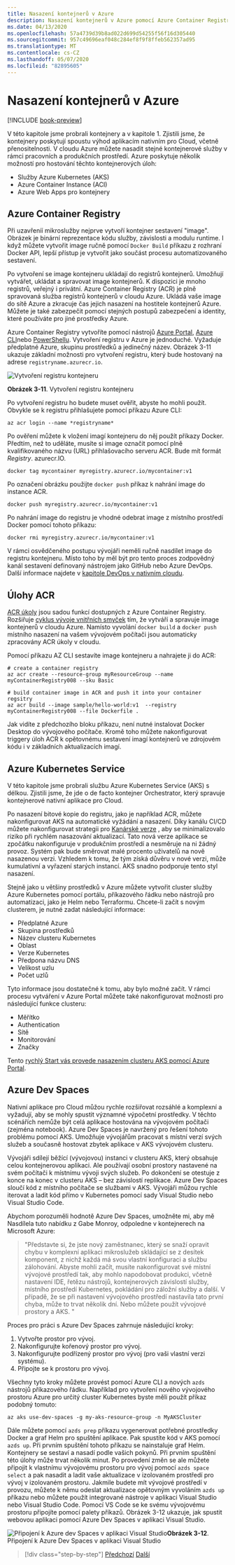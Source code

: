 ```yaml
---
title: Nasazení kontejnerů v Azure
description: Nasazení kontejnerů v Azure pomocí Azure Container Registry, služby Azure Kubernetes a Azure Dev Spaces.
ms.date: 04/13/2020
ms.openlocfilehash: 57a4739d39b8ad022d699d54255f56f16d305440
ms.sourcegitcommit: 957c49696eaf048c284ef8f9f8ffeb562357ad95
ms.translationtype: MT
ms.contentlocale: cs-CZ
ms.lasthandoff: 05/07/2020
ms.locfileid: "82895605"
---
```

# <a name="deploying-containers-in-azure"></a>Nasazení kontejnerů v Azure

[!INCLUDE [book-preview](../../../includes/book-preview.md)]

V této kapitole jsme probrali kontejnery a v kapitole 1. Zjistili jsme, že kontejnery poskytují spoustu výhod aplikacím nativním pro Cloud, včetně přenositelnosti. V cloudu Azure můžete nasadit stejné kontejnerové služby v rámci pracovních a produkčních prostředí. Azure poskytuje několik možností pro hostování těchto kontejnerových úloh:

- Služby Azure Kubernetes (AKS)
- Azure Container Instance (ACI)
- Azure Web Apps pro kontejnery

## <a name="azure-container-registry"></a>Azure Container Registry

Při uzavřeníí mikroslužby nejprve vytvoří kontejner sestavení "image". Obrázek je binární reprezentace kódu služby, závislosti a modulu runtime. I když můžete vytvořit image ručně pomocí `Docker Build` příkazu z rozhraní Docker API, lepší přístup je vytvořit jako součást procesu automatizovaného sestavení.

Po vytvoření se image kontejneru ukládají do registrů kontejnerů. Umožňují vytvářet, ukládat a spravovat image kontejnerů. K dispozici je mnoho registrů, veřejný i privátní. Azure Container Registry (ACR) je plně spravovaná služba registrů kontejnerů v cloudu Azure. Ukládá vaše image do sítě Azure a zkracuje čas jejich nasazení na hostitele kontejnerů Azure. Můžete je také zabezpečit pomocí stejných postupů zabezpečení a identity, které používáte pro jiné prostředky Azure.

Azure Container Registry vytvoříte pomocí nástrojů [Azure Portal](https://docs.microsoft.com/azure/container-registry/container-registry-get-started-portal), [Azure CLI](https://docs.microsoft.com/azure/container-registry/container-registry-get-started-azure-cli)nebo [PowerShellu](https://docs.microsoft.com/azure/container-registry/container-registry-get-started-powershell). Vytvoření registru v Azure je jednoduché. Vyžaduje předplatné Azure, skupinu prostředků a jedinečný název. Obrázek 3-11 ukazuje základní možnosti pro vytvoření registru, který bude hostovaný na adrese `registryname.azurecr.io`.

![Vytvoření registru kontejneru](./media/create-container-registry.png)

**Obrázek 3-11**. Vytvoření registru kontejneru

Po vytvoření registru ho budete muset ověřit, abyste ho mohli použít. Obvykle se k registru přihlašujete pomocí příkazu Azure CLI:

```azurecli
az acr login --name *registryname*
```

Po ověření můžete k vložení imagí kontejneru do něj použít příkazy Docker. Předtím, než to uděláte, musíte si image označit pomocí plně kvalifikovaného názvu (URL) přihlašovacího serveru ACR. Bude mít formát *Registry*. azurecr.IO.

```console
docker tag mycontainer myregistry.azurecr.io/mycontainer:v1
```

Po označení obrázku použijte `docker push` příkaz k nahrání image do instance ACR.

```console
docker push myregistry.azurecr.io/mycontainer:v1
```

Po nahrání image do registru je vhodné odebrat image z místního prostředí Docker pomocí tohoto příkazu:

```console
docker rmi myregistry.azurecr.io/mycontainer:v1
```

V rámci osvědčeného postupu vývojáři neměli ručně nasdílet image do registru kontejneru. Místo toho by měl být pro tento proces zodpovědný kanál sestavení definovaný nástrojem jako GitHub nebo Azure DevOps. Další informace najdete v [kapitole DevOps v nativním cloudu](devops.md).

## <a name="acr-tasks"></a>Úlohy ACR

[ACR úkoly](https://docs.microsoft.com/azure/container-registry/container-registry-tasks-overview) jsou sadou funkcí dostupných z Azure Container Registry. Rozšiřuje [cyklus vývoje vnitřních smyček](https://docs.microsoft.com/dotnet/architecture/containerized-lifecycle/design-develop-containerized-apps/docker-apps-inner-loop-workflow) tím, že vytváří a spravuje image kontejnerů v cloudu Azure. Namísto vyvolání `docker build` a `docker push` místního nasazení na vašem vývojovém počítači jsou automaticky zpracovány ACR úkoly v cloudu.

Pomocí příkazu AZ CLI sestavíte image kontejneru a nahrajete ji do ACR:

```azurecli
# create a container registry
az acr create --resource-group myResourceGroup --name myContainerRegistry008 --sku Basic

# build container image in ACR and push it into your container regsitry
az acr build --image sample/hello-world:v1  --registry myContainerRegistry008 --file Dockerfile .
```

Jak vidíte z předchozího bloku příkazu, není nutné instalovat Docker Desktop do vývojového počítače. Kromě toho můžete nakonfigurovat triggery úloh ACR k opětovnému sestavení imagí kontejnerů ve zdrojovém kódu i v základních aktualizacích imagí.

## <a name="azure-kubernetes-service"></a>Azure Kubernetes Service

V této kapitole jsme probrali službu Azure Kubernetes Service (AKS) s délkou. Zjistili jsme, že jde o de facto kontejner Orchestrator, který spravuje kontejnerové nativní aplikace pro Cloud.

Po nasazení bitové kopie do registru, jako je například ACR, můžete nakonfigurovat AKS na automatické vyžádání a nasazení. Díky kanálu CI/CD můžete nakonfigurovat strategii pro [Kanárské verze](https://martinfowler.com/bliki/CanaryRelease.html) , aby se minimalizovalo riziko při rychlém nasazování aktualizací. Tato nová verze aplikace se zpočátku nakonfiguruje v produkčním prostředí a nesměruje na ni žádný provoz. Systém pak bude směrovat malé procento uživatelů na nově nasazenou verzi. Vzhledem k tomu, že tým získá důvěru v nové verzi, může kumulativní a vyřazení starých instancí. AKS snadno podporuje tento styl nasazení.

Stejně jako u většiny prostředků v Azure můžete vytvořit cluster služby Azure Kubernetes pomocí portálu, příkazového řádku nebo nástrojů pro automatizaci, jako je Helm nebo Terraformu. Chcete-li začít s novým clusterem, je nutné zadat následující informace:

- Předplatné Azure
- Skupina prostředků
- Název clusteru Kubernetes
- Oblast
- Verze Kubernetes
- Předpona názvu DNS
- Velikost uzlu
- Počet uzlů

Tyto informace jsou dostatečné k tomu, aby bylo možné začít. V rámci procesu vytváření v Azure Portal můžete také nakonfigurovat možnosti pro následující funkce clusteru:

- Měřítko
- Authentication
- Sítě
- Monitorování
- Značky

Tento [rychlý Start vás provede nasazením clusteru AKS pomocí Azure Portal](https://docs.microsoft.com/azure/aks/kubernetes-walkthrough-portal).

## <a name="azure-dev-spaces"></a>Azure Dev Spaces

Nativní aplikace pro Cloud můžou rychle rozšiřovat rozsáhlé a komplexní a vyžadují, aby se mohly spustit významné výpočetní prostředky. V těchto scénářích nemůže být celá aplikace hostována na vývojovém počítači (zejména notebook). Azure Dev Spaces je navržený pro řešení tohoto problému pomocí AKS. Umožňuje vývojářům pracovat s místní verzí svých služeb a současně hostovat zbytek aplikace v AKS vývojovém clusteru.

Vývojáři sdílejí běžící (vývojovou) instanci v clusteru AKS, který obsahuje celou kontejnerovou aplikaci. Ale používají osobní prostory nastavené na svém počítači k místnímu vývoji svých služeb. Po dokončení se otestuje z konce na konec v clusteru AKS – bez závislostí replikace. Azure Dev Spaces sloučí kód z místního počítače se službami v AKS. Vývojáři můžou rychle iterovat a ladit kód přímo v Kubernetes pomocí sady Visual Studio nebo Visual Studio Code.

Abychom porozuměli hodnotě Azure Dev Spaces, umožněte mi, aby mě Nasdílela tuto nabídku z Gabe Monroy, odpoledne v kontejnerech na Microsoft Azure:

> "Představte si, že jste nový zaměstnanec, který se snaží opravit chybu v komplexní aplikaci mikroslužeb skládající se z desítek komponent, z nichž každá má svou vlastní konfiguraci a službu zálohování. Abyste mohli začít, musíte nakonfigurovat své místní vývojové prostředí tak, aby mohlo napodobovat produkci, včetně nastavení IDE, řetězu nástrojů, kontejnerových závislostí služby, místního prostředí Kubernetes, pokládání pro záložní služby a další. V případě, že se při nastavení vývojového prostředí nastavila tato první chyba, může to trvat několik dní.
> Nebo můžete použít vývojové prostory a AKS. "

Proces pro práci s Azure Dev Spaces zahrnuje následující kroky:

1. Vytvořte prostor pro vývoj.
2. Nakonfigurujte kořenový prostor pro vývoj.
3. Nakonfigurujte podřízený prostor pro vývoj (pro vaši vlastní verzi systému).
4. Připojte se k prostoru pro vývoj.

Všechny tyto kroky můžete provést pomocí Azure CLI a nových `azds` nástrojů příkazového řádku. Například pro vytvoření nového vývojového prostoru Azure pro určitý cluster Kubernetes byste měli použít příkaz podobný tomuto:

```azurecli
az aks use-dev-spaces -g my-aks-resource-group -n MyAKSCluster
```

Dále můžete pomocí `azds prep` příkazu vygenerovat potřebné prostředky Docker a graf Helm pro spuštění aplikace. Pak spustíte kód v AKS pomocí `azds up`. Při prvním spuštění tohoto příkazu se nainstaluje graf Helm. Kontejnery se sestaví a nasadí podle vašich pokynů. Při prvním spuštění této úlohy může trvat několik minut. Po provedení změn se ale můžete připojit k vlastnímu vývojovému prostoru pro vývoj pomocí `azds space select` a pak nasadit a ladit vaše aktualizace v izolovaném prostředí pro vývoj v izolovaném prostoru. Jakmile budete mít vývojové prostředí v provozu, můžete k němu odeslat aktualizace opětovným vyvoláním `azds up` příkazu nebo můžete použít integrované nástroje v aplikaci Visual Studio nebo Visual Studio Code. Pomocí VS Code se ke svému vývojovému prostoru připojíte pomocí palety příkazů. Obrázek 3-12 ukazuje, jak spustit webovou aplikaci pomocí Azure Dev Spaces v aplikaci Visual Studio.

![Připojení k Azure dev Spaces v aplikaci Visual](./media/azure-dev-spaces-visual-studio-launchsettings.png)
Studio**Obrázek 3-12**. Připojení k Azure Dev Spaces v aplikaci Visual Studio

>[!div class="step-by-step"]
>[Předchozí](combine-containers-serverless-approaches.md)
>[Další](scale-containers-serverless.md)
